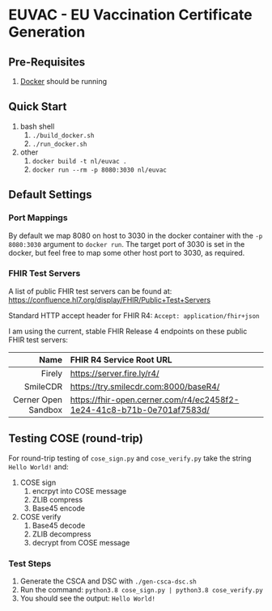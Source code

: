 # EUVAC - EU Vaccination Certificate Generation

## Pre-Requisites
1. [Docker](https://www.docker.com/) should be running 

## Quick Start
1. bash shell 
   1. ```./build_docker.sh```
   1. ```./run_docker.sh```
1. other
   1. ```docker build -t nl/euvac .```
   1. ```docker run --rm -p 8080:3030 nl/euvac```

## Default Settings
### Port Mappings
By default we map 8080 on host to 3030 in the docker container with the
```-p 8080:3030``` argument to ```docker run```. The target port of 3030 is set in the docker, 
but feel free to map some other host port to 3030, as required. 

### FHIR Test Servers
A list of public FHIR test servers can be found at:
https://confluence.hl7.org/display/FHIR/Public+Test+Servers

Standard HTTP accept header for FHIR R4: ```Accept: application/fhir+json```

I am using the current, stable FHIR Release 4 endpoints on these public FHIR test servers:

| Name | FHIR R4 Service Root URL |
| ---: | :----------------------- |
| Firely | https://server.fire.ly/r4/ |
| SmileCDR | https://try.smilecdr.com:8000/baseR4/ |
| Cerner Open Sandbox | https://fhir-open.cerner.com/r4/ec2458f2-1e24-41c8-b71b-0e701af7583d/ |

## Testing COSE (round-trip)

For round-trip testing of ```cose_sign.py``` and ```cose_verify.py``` take the string ```Hello World!``` and:
1. COSE sign
   1. encrpyt into COSE message
   1. ZLIB compress
   1. Base45 encode 
1. COSE verify     
   1. Base45 decode
   1. ZLIB decompress
   1. decrypt from COSE message

### Test Steps

1. Generate the CSCA and DSC with ```./gen-csca-dsc.sh```	
2. Run the command: ```python3.8 cose_sign.py | python3.8 cose_verify.py```
3. You should see the output: ```Hello World!```
